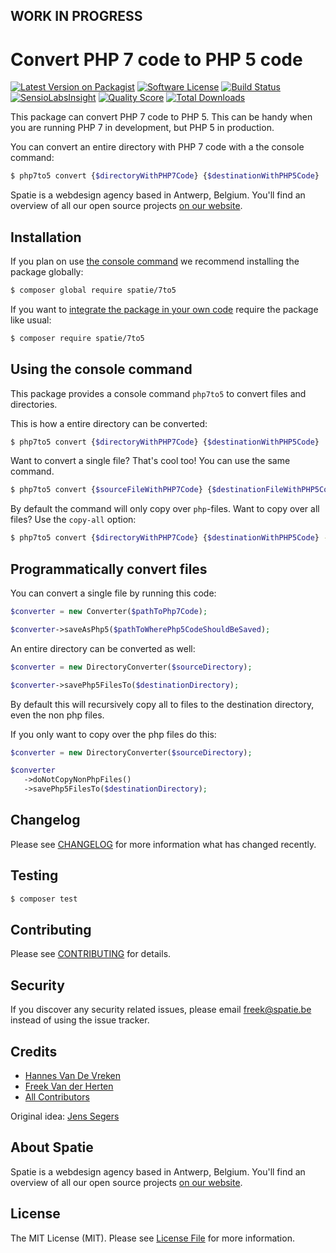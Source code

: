 ## WORK IN PROGRESS

# Convert PHP 7 code to PHP 5 code

[![Latest Version on Packagist](https://img.shields.io/packagist/v/spatie/7to5.svg?style=flat-square)](https://packagist.org/packages/spatie/7to5)
[![Software License](https://img.shields.io/badge/license-MIT-brightgreen.svg?style=flat-square)](LICENSE.md)
[![Build Status](https://img.shields.io/travis/spatie/7to5/master.svg?style=flat-square)](https://travis-ci.org/spatie/7to5)
[![SensioLabsInsight](https://img.shields.io/sensiolabs/i/a671c3c2-b41d-467a-aadd-3e7517df7498.svg?style=flat-square)](https://insight.sensiolabs.com/projects/a671c3c2-b41d-467a-aadd-3e7517df7498)
[![Quality Score](https://img.shields.io/scrutinizer/g/spatie/7to5.svg?style=flat-square)](https://scrutinizer-ci.com/g/spatie/7to5)
[![Total Downloads](https://img.shields.io/packagist/dt/spatie/7to5.svg?style=flat-square)](https://packagist.org/packages/spatie/7to5)

This package can convert PHP 7 code to PHP 5. This can be handy when you are running PHP 7 in development, but
PHP 5 in production.

You can convert an entire directory with PHP 7 code with a the console command:

```bash
$ php7to5 convert {$directoryWithPHP7Code} {$destinationWithPHP5Code}
```

Spatie is a webdesign agency based in Antwerp, Belgium. You'll find an overview of all our open source projects [on our website](https://spatie.be/opensource).

## Installation

If you plan on use [the console command](#using-the-console-command) we recommend installing the package globally:

``` bash
$ composer global require spatie/7to5
```

If you want to [integrate the package in your own code](#programmatically-convert-files) require the package like usual:

``` bash
$ composer require spatie/7to5
```

## Using the console command

This package provides a console command `php7to5` to convert files and directories.

This is how a entire directory can be converted:

```bash
$ php7to5 convert {$directoryWithPHP7Code} {$destinationWithPHP5Code}
```

Want to convert a single file? That's cool too! You can use the same command.

```bash
$ php7to5 convert {$sourceFileWithPHP7Code} {$destinationFileWithPHP5Code}
```

By default the command will only copy over `php`-files. Want to copy over all files? Use the `copy-all` option:
 
```bash
$ php7to5 convert {$directoryWithPHP7Code} {$destinationWithPHP5Code} --copy-all
```

## Programmatically convert files

You can convert a single file by running this code:

```php
$converter = new Converter($pathToPhp7Code);

$converter->saveAsPhp5($pathToWherePhp5CodeShouldBeSaved);
```

An entire directory can be converted as well:

```php 
$converter = new DirectoryConverter($sourceDirectory);

$converter->savePhp5FilesTo($destinationDirectory);
```

By default this will recursively copy all to files to the destination directory, even the non php files.

If you only want to copy over the php files do this:

```php 
$converter = new DirectoryConverter($sourceDirectory);

$converter
   ->doNotCopyNonPhpFiles()
   ->savePhp5FilesTo($destinationDirectory);
```

## Changelog

Please see [CHANGELOG](CHANGELOG.md) for more information what has changed recently.

## Testing

``` bash
$ composer test
```

## Contributing

Please see [CONTRIBUTING](.github/CONTRIBUTING.md) for details.

## Security

If you discover any security related issues, please email freek@spatie.be instead of using the issue tracker.

## Credits

- [Hannes Van De Vreken](https://twitter.com/hannesvdvreken)
- [Freek Van der Herten](https://github.com/freekmurze)
- [All Contributors](../../contributors)

Original idea: [Jens Segers](https://twitter.com/jenssegers)

## About Spatie
Spatie is a webdesign agency based in Antwerp, Belgium. You'll find an overview of all our open source projects [on our website](https://spatie.be/opensource).

## License

The MIT License (MIT). Please see [License File](LICENSE.md) for more information.

